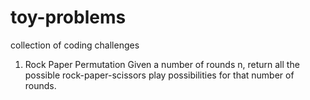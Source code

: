 # toy-problems
collection of coding challenges

1. Rock Paper Permutation
Given a number of rounds n, return all the possible rock-paper-scissors play possibilities for that number of rounds.
 
